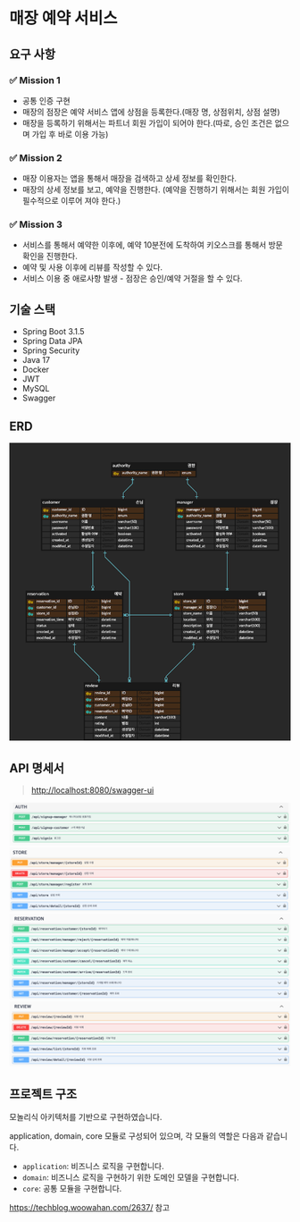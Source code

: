 # 매장 예약 서비스

## 요구 사항

### ✅ Mission 1

- 공통 인증 구현
- 매장의 점장은 예약 서비스 앱에 상점을 등록한다.(매장 명, 상점위치, 상점 설명)
- 매장을 등록하기 위해서는 파트너 회원 가입이 되어야 한다.(따로, 승인 조건은 없으며 가입 후 바로 이용 가능)

### ✅ Mission 2

- 매장 이용자는 앱을 통해서 매장을 검색하고 상세 정보를 확인한다.
- 매장의 상세 정보를 보고, 예약을 진행한다. (예약을 진행하기 위해서는 회원 가입이 필수적으로 이루어 져야 한다.)

### ✅ Mission 3

- 서비스를 통해서 예약한 이후에, 예약 10분전에 도착하여 키오스크를 통해서 방문 확인을 진행한다.
- 예약 및 사용 이후에 리뷰를 작성할 수 있다.
- 서비스 이용 중 애로사항 발생 - 점장은 승인/예약 거절을 할 수 있다.

## 기술 스택

- Spring Boot 3.1.5
- Spring Data JPA
- Spring Security
- Java 17
- Docker
- JWT
- MySQL
- Swagger

## ERD

![](READMD_images/8bd8c186.png)

## API 명세서

> <http://localhost:8080/swagger-ui>

![](READMD_images/256c499c.png)
![](READMD_images/4b6996d1.png)
![](READMD_images/c3889bc4.png)
![](READMD_images/d2aec249.png)

## 프로젝트 구조

모놀리식 아키텍처를 기반으로 구현하였습니다.

application, domain, core 모듈로 구성되어 있으며, 각 모듈의 역할은 다음과 같습니다.

- `application`: 비즈니스 로직을 구현합니다.
- `domain`: 비즈니스 로직을 구현하기 위한 도메인 모델을 구현합니다.
- `core`: 공통 모듈을 구현합니다.

<https://techblog.woowahan.com/2637/> 참고

